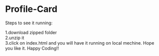# Profile-Card
 
Steps to see it running:

  1.download zipped folder   
  2.unzip it  
  3.click on index.html and you will have it running on local mechine.
Hope you like it.
Happy Coding!!
